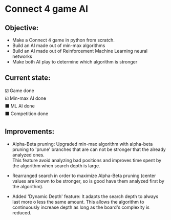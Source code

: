 # Connect 4 game AI

## Objective:

- Make a Connect 4 game in python from scratch. 
- Build an AI made out of min-max algorithms
- Build an AI made out of Reinforcement Machine Learning neural networks
- Make both AI play to determine which algorithm is stronger

## Current state:

☑️ Game done  
☑️ Min-max AI done  
⬛   ML AI done  
⬛   Competition done

## Improvements:

- Alpha-Beta pruning: Upgraded min-max algorithm with alpha-beta pruning to 'prune' branches that are can not be
stronger that the already analyzed ones.  
 This feature avoid analyzing bad positions and improves time spent by the algorithm when search depth is large.  


- Rearranged search in order to maximize Alpha-Beta pruning (center values are known to be stronger, so is good have 
them analyzed first by the algorithm).


- Added 'Dynamic Depth' feature: It adapts the search depth to always last more o less the same amount. This allows the 
algorithm to continuously increase depth as long as the board's complexity is reduced.